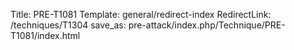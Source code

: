 Title: PRE-T1081
Template: general/redirect-index
RedirectLink: /techniques/T1304
save_as: pre-attack/index.php/Technique/PRE-T1081/index.html